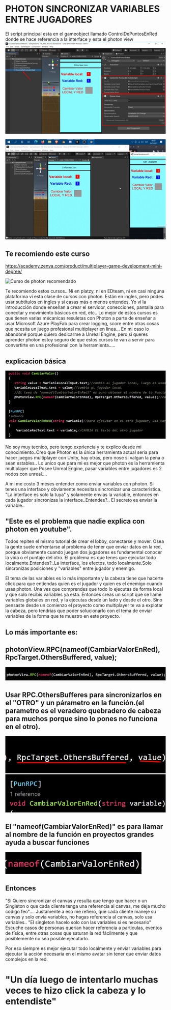 # PHOTON SINCRONIZAR VARIABLES ENTRE JUGADORES

El script principal esta en el gameobject llamado ControlDePuntosEnRed donde se hace referencia a la interface y esta el photon view
![VariablesYTextos](https://github.com/kone9/PhotonEnviarVariablesEntreJugadores/blob/main/interfaceUnity.jpg)

![VariablesYTextosGIF](https://github.com/kone9/PhotonEnviarVariablesEntreJugadores/blob/main/photonSincronizarVariables.gif)





## Te recomiendo este curso
https://academy.zenva.com/product/multiplayer-game-development-mini-degree/
 
 ![Curso de photon recomendado](https://github.com/kone9/PhotonEnviarVariablesEntreJugadores/blob/main/curso%20de%20photon.gif)

 Te recomiendo estos cursos.. Ni en platzy, ni en EDteam, ni en casi ningúna plataforma vi esta clase de cursos con photon. Están en ingles, pero podes usar subtítulos en ingles y si casas más o menos entendes. Yo vi la introducción donde enseñan a crear el servidor, conecciones, pantalla para conectar y movimiento básicos en red, etc.. Lo mejor de estos cursos es que tienen varias mécanicas resuletas con Photon a parte de enseñar a usar Microsoft Azure PlayFab para crear logging, score entre otras cosas que ncesita un juego profesional multiplayer en linea... En mi caso lo abandoné porque quiero dedicarme a Unreal Engine, pero si queres aprender photon estoy seguro de que estos cursos te van a servir para convertirte en una profesional con la herramienta.....




## explicacion básica
 ![Curso de photon recomendado](https://github.com/kone9/PhotonEnviarVariablesEntreJugadores/blob/main/codigo%20principal.jpg)

No soy muy tecnico, pero tengo expriencía y te explico desde mi conocimiento..Creo que Photon es la única herramienta actual seria para hacer juegos multiplayer con Unity, hay otras, pero nose si valgan la pena o sean estables.. Lo unico que para mi es mejor que photon es la herramienta multiplayer que Posee Unreal Engine, pasar variables entre jugadores es 2 nodos con unreal....

A mi me costo 3 meses entender como enviar variables con photon.
Si tenes una interface y obviamente necesitas sincronizar una caracteristica. "La interface es solo la tuya" y solamente envias la variable, entonces en cada jugador sincronizas la interface..Entendes?.. El secreto es enviar la variable.. 

## "Este es el problema que nadie explica con photon en youtube".
 Todos repiten el mismo tutorial de crear el lobby, conectarse y mover. Osea la gente suele enfrentarse al problema de tener que enviar datos en la red, porque obviamente cuando juegan dos jugadores es fundamental conocer la vida o el puntaje del otro. El problema es que tenes que ejecutar todo localmente.Entendes?..La interface, los efectos, todo localmente.Solo sincronizas posiciones y "variables" entre jugador y enemigo.
 
 El tema de las variables es lo más importante y la cabeza tiene que hacerte click para que entiendas quien es el jugador y quien es el enemigo cuando usas photon. Una ves que comprendes que todo lo ejecutas de forma local y que solo recibis variables ya esta. Entonces creas un script que se llame variables globales en red, y la ejecutas desde un lado y desde el otro. Sino pensaste desde un comienzo el proyecto como multiplayer te va a explotar la cabeza, pero tendrias que poder solucionarlo con el tema de enviar variables de la forma que te muestro en este proyecto.


## Lo más importante es:
## photonView.RPC(nameof(CambiarValorEnRed), RpcTarget.OthersBuffered, value);
![Curso de photon recomendado](https://github.com/kone9/PhotonEnviarVariablesEntreJugadores/blob/main/photonView.RPC.jpg)

## Usar RPC.OthersBufferes para sincronizarlos en el "OTRO" y un párametro en la función.(el parametro es el veradero quebradero de cabeza para muchos porque sino lo pones no funciona en el otro).
![Curso de photon recomendado](https://github.com/kone9/PhotonEnviarVariablesEntreJugadores/blob/main/Parametros%20necesarios%20para%20ejecutar%20en%20otro.jpg)
![Curso de photon recomendado](https://github.com/kone9/PhotonEnviarVariablesEntreJugadores/blob/main/funcionLlamada.jpg)


## El "nameof(CambiarValorEnRed)" es para llamar al nombre de la función en proyectos grandes ayuda a buscar funciones
![Curso de photon recomendado](https://github.com/kone9/PhotonEnviarVariablesEntreJugadores/blob/main/nameOf.jpg)


## Entonces

"Si Quiero sincronizar el canvas y resulta que tengo que hacer o un Singleton o que cada cliente tenga una referencia al canvas, me deja mucho codigo feo"....
Justamente a eso me refiero, que cada cliente maneje su canvas y solo envia variables, no hagas referencia al canvas, solo usa variables.. "El singleton hacelo solo con las variables si es necesario"
Escuche casos de personas querian hacer referencia a particulas, eventos de física, entre otras cosas que
saturan la red fácilmente y que posiblemente no sea posible ejecutarlo.

 Por eso siempre es mejor ejecutar todo localmente y enviar variables para ejecutar la acción necesaria en el mismo avatar sin tener que enviar datos complejos en la red.

# "Un día luego de intentarlo muchas veces te hizo click la cabeza y lo entendiste"